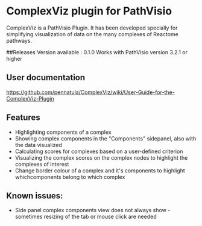# ComplexViz plugin for PathVisio
ComplexViz is a PathVisio Plugin. It has been developed specially for simplifying visualization of data on the many complexes of Reactome pathways. 

##Releases
Version available : 0.1.0
Works with PathVisio version 3.2.1 or higher

## User documentation
https://github.com/pennatula/ComplexViz/wiki/User-Guide-for-the-ComplexViz-Plugin

## Features
* Highlighting components of a complex
* Showing complex components in the "Components" sidepanel, also with the data visualized
* Calculating scores for complexes based on a user-defined criterion
* Visualizing the complex scores on the complex nodes to highlight the complexes of interest
* Change border colour of a complex and it's components to highlight whichcomponents belong to which complex

## Known issues:
* Side panel complex components view does not always show - sometimes resizing of the tab or mouse click are needed
